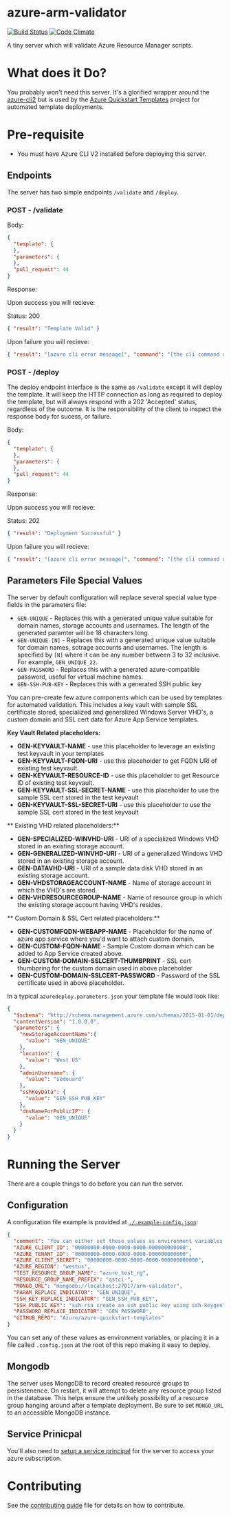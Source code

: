 # azure-arm-validator 

[![Build Status](https://travis-ci.org/Azure/azure-arm-validator.svg?branch=master)](https://travis-ci.org/Azure/azure-arm-validator)
[![Code Climate](https://codeclimate.com/github/sedouard/azure-arm-validator/badges/gpa.svg)](https://codeclimate.com/github/sedouard/azure-arm-validator)

A tiny server which will validate Azure Resource Manager scripts.

# What does it Do?

You probably won't need this server. It's a glorified wrapper around the [azure-cli2](https://docs.microsoft.com/en-us/cli/azure/install-azure-cli?view=azure-cli-latest) but is used by the [Azure Quickstart Templates](https://github.com/azure/azure-quickstart-templates) project for automated template deployments.

# Pre-requisite
- You must have Azure CLI V2 installed before deploying this server.

## Endpoints

The server has two simple endpoints `/validate` and `/deploy`. 

### POST - /validate

Body:

```json
{
  "template": { 
  },
  "parameters": {
  },
  "pull_request": 44
}
```

Response:

Upon success you will recieve:

Status: 200
```json
{ "result": "Template Valid" }
```

Upon failure you will recieve:

```json
{ "result": "[azure cli error message]", "command": "[the cli command used]", "template": "[the exact template file contents used]", "parameters": "[the exact template paramters provided]"}
```

### POST - /deploy

The deploy endpoint interface is the same as `/validate` except it will deploy the template. It will keep the HTTP connection as long as required to deploy the template, but will always respond with a 202 'Accepted' status, regardless of the outcome. It is the responsibility of the client to inspect the response body for sucess, or failure.

Body:

```json
{
  "template": { 
  },
  "parameters": {
  },
  "pull_request": 44
}
```

Response:

Upon success you will recieve:

Status: 202
```json
{ "result": "Deployment Successful" }
```

Upon failure you will recieve:

```json
{ "result": "[azure cli error message]", "command": "[the cli command used]", "template": "[the exact template file contents used]", "parameters": "[the exact template parameters provided]"}
```

## Parameters File Special Values

The server by default configuration will replace several special value type fields in the parameters file:

- `GEN-UNIQUE` - Replaces this with a generated unique value suitable for domain names, storage accounts and usernames. The length of the generated paramter will be 18 characters long.
- `GEN-UNIQUE-[N]` - Replaces this with a generated unique value suitable for domain names, sotrage accounts and usernames. The length is specified by `[N]` where it can be any number between 3 to 32 inclusive. For example, `GEN_UNIQUE_22`.
- `GEN-PASSWORD` - Replaces this with a generated azure-compatible password, useful for virtual machine names.
- `GEN-SSH-PUB-KEY` - Replaces this with a generated SSH public key

You can pre-create few azure components which can be used by templates for automated validation. This includes a key vault with sample SSL certificate stored, specialized and generalized Windows Server VHD's, a custom domain and SSL cert data for Azure App Service templates.

**Key Vault Related placeholders:**
+ **GEN-KEYVAULT-NAME** - use this placeholder to leverage an existing test keyvault in your templates
+ **GEN-KEYVAULT-FQDN-URI** - use this placeholder to get FQDN URI of existing test keyvault.
+ **GEN-KEYVAULT-RESOURCE-ID** - use this placeholder to get Resource ID of existing test keyvault.
+ **GEN-KEYVAULT-SSL-SECRET-NAME** - use this placeholder to use the sample SSL cert stored in the test keyvault
+ **GEN-KEYVAULT-SSL-SECRET-URI** - use this placeholder to use the sample SSL cert stored in the test keyvault

** Existing VHD related placeholders:**
+ **GEN-SPECIALIZED-WINVHD-URI** - URI of a specialized Windows VHD stored in an existing storage account.
+ **GEN-GENERALIZED-WINVHD-URI** - URI of a generalized Windows VHD stored in an existing storage account.
+ **GEN-DATAVHD-URI** - URI of a sample data disk VHD stored in an existing storage account.
+ **GEN-VHDSTORAGEACCOUNT-NAME** - Name of storage account in which the VHD's are stored.
+ **GEN-VHDRESOURCEGROUP-NAME** - Name of resource group in which the existing storage account having VHD's resides.

** Custom Domain & SSL Cert related placeholders:**
+ **GEN-CUSTOMFQDN-WEBAPP-NAME** - Placeholder for the name of azure app service where you'd want to attach custom domain.
+ **GEN-CUSTOM-FQDN-NAME** - Sample Custom domain which can be added to App Service created above.
+ **GEN-CUSTOM-DOMAIN-SSLCERT-THUMBPRINT** - SSL cert thumbpring for the custom domain used in above placeholder
+ **GEN-CUSTOM-DOMAIN-SSLCERT-PASSWORD** - Password of the SSL certificate used in above placeholder.

In a typical `azuredeploy.parameters.json` your template file would look like:

```json
{
  "$schema": "http://schema.management.azure.com/schemas/2015-01-01/deploymentParameters.json#",
  "contentVersion": "1.0.0.0",
  "parameters": {
    "newStorageAccountName":{
      "value": "GEN_UNIQUE"
    },
    "location": {
      "value": "West US"
    },
    "adminUsername": {
      "value": "sedouard"
    },
    "sshKeyData": {
      "value": "GEN_SSH_PUB_KEY"
    },
    "dnsNameForPublicIP": {
      "value": "GEN_UNIQUE"
    }
  }
}

```
# Running the Server

There are a couple things to do before you can run the server.

## Configuration

A configuration file example is provided at [`./.example-config.json`](./.example-config.json):

```json
{
  "comment": "You can either set these values as environment variables or to a file called '.config.json' at the root of the repo",
  "AZURE_CLIENT_ID": "00000000-0000-0000-0000-000000000000",
  "AZURE_TENANT_ID": "00000000-0000-0000-0000-000000000000",
  "AZURE_CLIENT_SECRET": "00000000-0000-0000-0000-000000000000",
  "AZURE_REGION": "westus",
  "TEST_RESOURCE_GROUP_NAME": "azure_test_rg",
  "RESOURCE_GROUP_NAME_PREFIX": "qstci-",
  "MONGO_URL": "mongodb://localhost:27017/arm-validator",
  "PARAM_REPLACE_INDICATOR": "GEN_UNIQUE",
  "SSH_KEY_REPLACE_INDICATOR": "GEN_SSH_PUB_KEY",
  "SSH_PUBLIC_KEY": "ssh-rsa create an ssh public key using ssh-keygen",
  "PASSWORD_REPLACE_INDICATOR": "GEN_PASSWORD",
  "GITHUB_REPO": "Azure/azure-quickstart-templates"
}
```

You can set any of these values as environment variables, or placing it in a file called `.config.json` at the root of this repo making it easy to deploy.

## Mongodb

The server uses MongoDB to record created resource groups to persistenence. On restart, it will attempt to delete any resource group listed in the database. This helps ensure the unlikely possibility of a resource group hanging around after a template deployment. Be sure to set `MONGO_URL` to an accessible MongoDB instance.

## Service Prinicpal

You'll also need to [setup a service principal](https://github.com/cloudfoundry-incubator/bosh-azure-cpi-release/blob/master/docs/create-service-principal.md) for the server to access your azure subscription.

# Contributing

See the [contributing guide](./CONTRIBUTING.md) file for details on how to contribute.
